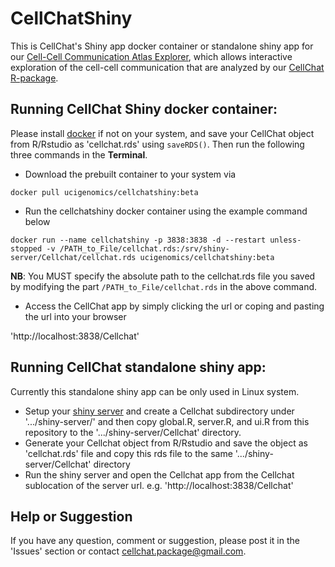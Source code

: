 # CellChatShiny
This is CellChat's Shiny app docker container or standalone shiny app for our [Cell-Cell Communication Atlas Explorer](http://www.cellchat.org), which allows interactive exploration of the cell-cell communication that are analyzed by our [CellChat R-package](https://github.com/sqjin/CellChat).


## Running CellChat Shiny docker container:
Please install [docker](https://www.docker.com/) if not on your system, and save your CellChat object from R/Rstudio as 'cellchat.rds' using `saveRDS()`. Then run the following three commands in the **Terminal**. 

* Download the prebuilt container to your system via 

`docker pull ucigenomics/cellchatshiny:beta`

* Run the cellchatshiny docker container using the example command below

`docker run --name cellchatshiny -p 3838:3838 -d --restart unless-stopped -v /PATH_to_File/cellchat.rds:/srv/shiny-server/Cellchat/cellchat.rds ucigenomics/cellchatshiny:beta`

**NB**: You MUST specify the absolute path to the cellchat.rds file you saved by modifying the part `/PATH_to_File/cellchat.rds` in the above command.  

* Access the CellChat app by simply clicking the url or coping and pasting the url into your browser

'http://localhost:3838/Cellchat'


## Running CellChat standalone shiny app:
Currently this standalone shiny app can be only used in Linux system. 

* Setup your [shiny server](https://rstudio.com/products/shiny/shiny-server/) and create a Cellchat subdirectory under '.../shiny-server/' and then copy global.R, server.R, and ui.R from this repository to the '.../shiny-server/Cellchat' directory. 
* Generate your Cellchat object from R/Rstudio and save the object as 'cellchat.rds' file and copy this rds file to the same '.../shiny-server/Cellchat' directory
* Run the shiny server and open the Cellchat app from the Cellchat sublocation of the server url. e.g. 'http://localhost:3838/Cellchat'


## Help or Suggestion
If you have any question, comment or suggestion, please post it in the 'Issues' section or contact cellchat.package@gmail.com.


